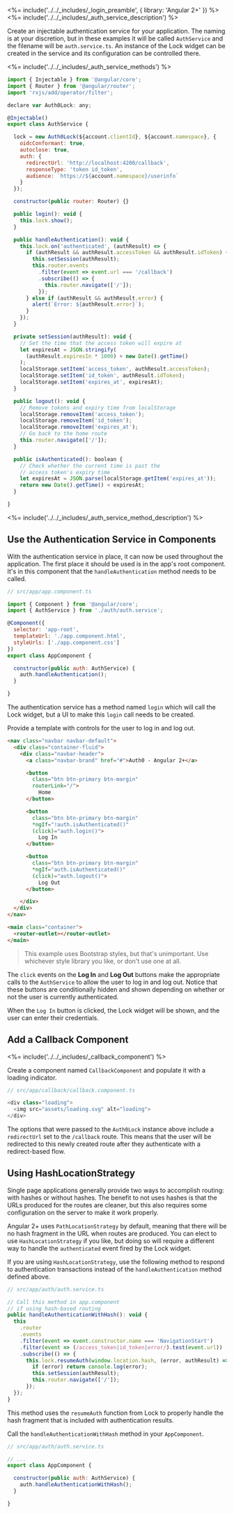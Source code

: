 <%= include('../../_includes/_login_preamble', { library: 'Angular 2+' }) %>
<%= include('../../_includes/_auth_service_description') %>

Create an injectable authentication service for your application. The naming is at your discretion, but in these examples it will be called `AuthService` and the filename will be `auth.service.ts`. An instance of the Lock widget can be created in the service and its configuration can be controlled there.

<%= include('../../_includes/_auth_service_methods') %>

```js
import { Injectable } from '@angular/core';
import { Router } from '@angular/router';
import 'rxjs/add/operator/filter';

declare var Auth0Lock: any;

@Injectable()
export class AuthService {

  lock = new Auth0Lock(${account.clientId}, ${account.namespace}, {
    oidcConformant: true,
    autoclose: true,
    auth: {
      redirectUrl: 'http://localhost:4200/callback',
      responseType: 'token id_token',
      audience: `https://${account.namespace}/userinfo`
    }
  });

  constructor(public router: Router) {}

  public login(): void {
    this.lock.show();
  }

  public handleAuthentication(): void {
    this.lock.on('authenticated', (authResult) => {
      if (authResult && authResult.accessToken && authResult.idToken) {
        this.setSession(authResult);
        this.router.events
          .filter(event => event.url === '/callback')
          .subscribe(() => {
            this.router.navigate(['/']);
          });
      } else if (authResult && authResult.error) {
        alert(`Error: ${authResult.error}`);
      }
    });
  }

  private setSession(authResult): void {
    // Set the time that the access token will expire at
    let expiresAt = JSON.stringify(
      (authResult.expiresIn * 1000) + new Date().getTime()
    );
    localStorage.setItem('access_token', authResult.accessToken);
    localStorage.setItem('id_token', authResult.idToken);
    localStorage.setItem('expires_at', expiresAt);
  }

  public logout(): void {
    // Remove tokens and expiry time from localStorage
    localStorage.removeItem('access_token');
    localStorage.removeItem('id_token');
    localStorage.removeItem('expires_at');
    // Go back to the home route
    this.router.navigate(['/']);
  }

  public isAuthenticated(): boolean {
    // Check whether the current time is past the 
    // access token's expiry time
    let expiresAt = JSON.parse(localStorage.getItem('expires_at'));
    return new Date().getTime() < expiresAt;
  }

}
```

<%= include('../../_includes/_auth_service_method_description') %>

## Use the Authentication Service in Components

With the authentication service in place, it can now be used throughout the application. The first place it should be used is in the app's root component. It's in this component that the `handleAuthentication` method needs to be called.

```js
// src/app/app.component.ts

import { Component } from '@angular/core';
import { AuthService } from './auth/auth.service';

@Component({
  selector: 'app-root',
  templateUrl: './app.component.html',
  styleUrls: ['./app.component.css']
})
export class AppComponent {

  constructor(public auth: AuthService) {
    auth.handleAuthentication();
  }

}
```

The authentication service has a method named `login` which will call the Lock widget, but a UI to make this `login` call needs to be created.

Provide a template with controls for the user to log in and log out.

```html
<nav class="navbar navbar-default">
  <div class="container-fluid">
    <div class="navbar-header">
      <a class="navbar-brand" href="#">Auth0 - Angular 2+</a>

      <button
        class="btn btn-primary btn-margin"
        routerLink="/">
          Home
      </button>

      <button
        class="btn btn-primary btn-margin"
        *ngIf="!auth.isAuthenticated()"
        (click)="auth.login()">
          Log In
      </button>

      <button
        class="btn btn-primary btn-margin"
        *ngIf="auth.isAuthenticated()"
        (click)="auth.logout()">
          Log Out
      </button>

    </div>
  </div>
</nav>

<main class="container">
  <router-outlet></router-outlet>
</main>
```

> This example uses Bootstrap styles, but that's unimportant. Use whichever style library you like, or don't use one at all.

The `click` events on the **Log In** and **Log Out** buttons make the appropriate calls to the `AuthService` to allow the user to log in and log out. Notice that these buttons are conditionally hidden and shown depending on whether or not the user is currently authenticated.

When the `Log In` button is clicked, the Lock widget will be shown, and the user can enter their credentials.

## Add a Callback Component

<%= include('../../_includes/_callback_component') %>

Create a component named `CallbackComponent` and populate it with a loading indicator.

```js
// src/app/callback/callback.component.ts

<div class="loading">
  <img src="assets/loading.svg" alt="loading">
</div>
```

The options that were passed to the `Auth0Lock` instance above include a `redirectUrl` set to the `/callback` route. This means that the user will be redirected to this newly created route after they authenticate with a redirect-based flow.

## Using HashLocationStrategy

Single page applications generally provide two ways to accomplish routing: with hashes or without hashes. The benefit to not uses hashes is that the URLs produced for the routes are cleaner, but this also requires some configuration on the server to make it work properly.

Angular 2+ uses `PathLocationStrategy` by default, meaning that there will be no hash fragment in the URL when routes are produced. You can elect to use `HashLocationStrategy` if you like, but doing so will require a different way to handle the `authenticated` event fired by the Lock widget.

If you are using `HashLocationStrategy`, use the following method to respond to authentication transactions instead of the `handleAuthentication` method defined above.

```js
// src/app/auth/auth.service.ts

// Call this method in app.component
// if using hash-based routing
public handleAuthenticationWithHash(): void {
  this
    .router
    .events
    .filter(event => event.constructor.name === 'NavigationStart')
    .filter(event => (/access_token|id_token|error/).test(event.url))
    .subscribe(() => {
      this.lock.resumeAuth(window.location.hash, (error, authResult) => {
        if (error) return console.log(error);
        this.setSession(authResult);
        this.router.navigate(['/']);
      });
  });
}
```

This method uses the `resumeAuth` function from Lock to properly handle the hash fragment that is included with authentication results.

Call the `handleAuthenticationWithHash` method in your `AppComponent`.

```js
// src/app/auth/auth.service.ts

// ...
export class AppComponent {

  constructor(public auth: AuthService) {
    auth.handleAuthenticationWithHash();
  }

}
```






